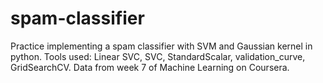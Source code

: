 # spam-classifier
Practice implementing a spam classifier with SVM and Gaussian kernel in python. Tools used: Linear SVC, SVC, StandardScalar, validation_curve, GridSearchCV. Data from week 7 of Machine Learning on Coursera. 
